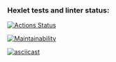 ### Hexlet tests and linter status:
[![Actions Status](https://github.com/rendleks/frontend-project-44/actions/workflows/hexlet-check.yml/badge.svg)](https://github.com/rendleks/frontend-project-44/actions)

[![Maintainability](https://api.codeclimate.com/v1/badges/07454dc186c9a53279dd/maintainability)](https://codeclimate.com/github/rendleks/frontend-project-44/maintainability)

[![asciicast](https://asciinema.org/a/g5ESNU6DPeL0tgvOzTwallJqe.svg)](https://asciinema.org/a/g5ESNU6DPeL0tgvOzTwallJqe)